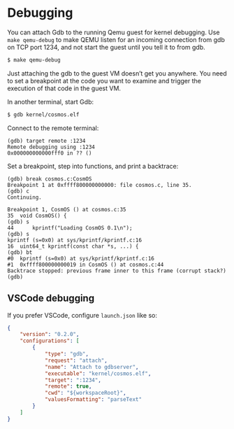 
# Debugging

You can attach Gdb to the running Qemu guest for kernel debugging. Use `make qemu-debug` to make QEMU listen for an incoming connection from gdb on TCP port 1234, and not start the guest until you tell it to from gdb.

```bash
$ make qemu-debug
```

Just attaching the gdb to the guest VM doesn’t get you anywhere. You need to set a breakpoint at the code you want to examine and trigger the execution of that code in the guest VM.

In another terminal, start Gdb:
```bash
$ gdb kernel/cosmos.elf
```

Connect to the remote terminal:
```GDB
(gdb) target remote :1234
Remote debugging using :1234
0x000000000000fff0 in ?? ()
```

Set a breakpoint, step into functions, and print a backtrace:
```GDB
(gdb) break cosmos.c:CosmOS
Breakpoint 1 at 0xffff800000000000: file cosmos.c, line 35.
(gdb) c
Continuing.

Breakpoint 1, CosmOS () at cosmos.c:35
35	void CosmOS() {
(gdb) s
44	    kprintf("Loading CosmOS 0.1\n");
(gdb) s
kprintf (s=0x0) at sys/kprintf/kprintf.c:16
16	uint64_t kprintf(const char *s, ...) {
(gdb) bt
#0  kprintf (s=0x0) at sys/kprintf/kprintf.c:16
#1  0xffff800000000019 in CosmOS () at cosmos.c:44
Backtrace stopped: previous frame inner to this frame (corrupt stack?)
(gdb) 
```

## VSCode debugging
If you prefer VSCode, configure `launch.json` like so:

```json
{
    "version": "0.2.0",
    "configurations": [
        {
            "type": "gdb",
            "request": "attach",
            "name": "Attach to gdbserver",
            "executable": "kernel/cosmos.elf",
            "target": ":1234",
            "remote": true,
            "cwd": "${workspaceRoot}",
            "valuesFormatting": "parseText"
        }
    ]
}
```